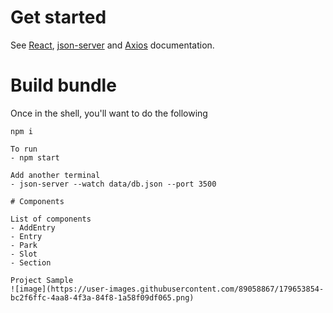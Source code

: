 # Get started

See [React](https://reactjs.org/docs/getting-started.html),
[json-server](https://www.npmjs.com/package/json-server) and
[Axios](https://axios-http.com/docs/intro) documentation.

# Build bundle

Once in the shell, you'll want to do the following

```
npm i

To run
- npm start

Add another terminal
- json-server --watch data/db.json --port 3500

# Components

List of components
- AddEntry
- Entry
- Park
- Slot
- Section

Project Sample
![image](https://user-images.githubusercontent.com/89058867/179653854-bc2f6ffc-4aa8-4f3a-84f8-1a58f09df065.png)
